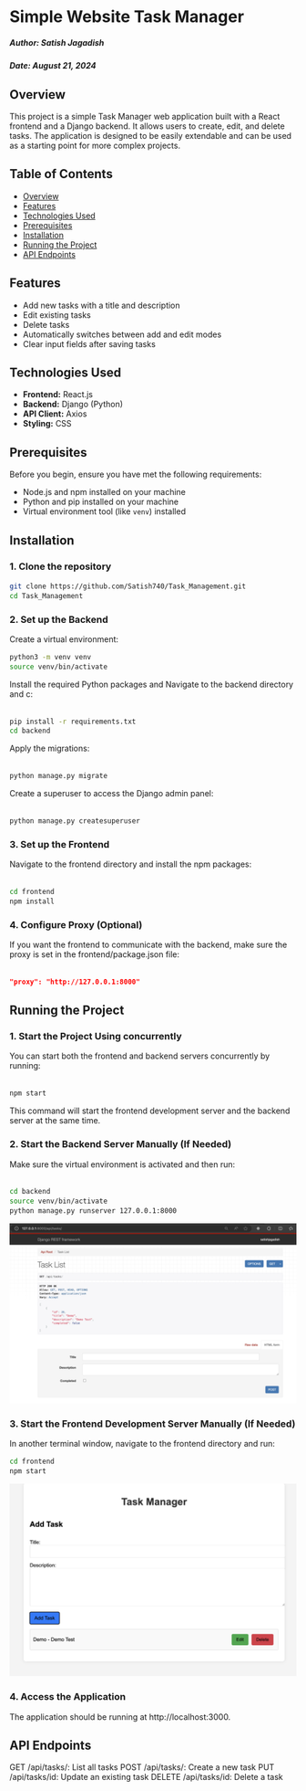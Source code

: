 # Simple Website Task Manager
##### Author: Satish Jagadish
##### Date: August 21, 2024
## Overview

This project is a simple Task Manager web application built with a React frontend and a Django backend. It allows users to create, edit, and delete tasks. The application is designed to be easily extendable and can be used as a starting point for more complex projects.

## Table of Contents

- [Overview](#overview)
- [Features](#features)
- [Technologies Used](#technologies-used)
- [Prerequisites](#prerequisites)
- [Installation](#installation)
- [Running the Project](#running-the-project)
- [API Endpoints](#api-endpoints)


## Features

- Add new tasks with a title and description
- Edit existing tasks
- Delete tasks
- Automatically switches between add and edit modes
- Clear input fields after saving tasks

## Technologies Used

- **Frontend:** React.js
- **Backend:** Django (Python)
- **API Client:** Axios
- **Styling:** CSS

## Prerequisites

Before you begin, ensure you have met the following requirements:

- Node.js and npm installed on your machine
- Python and pip installed on your machine
- Virtual environment tool (like `venv`) installed

## Installation

### 1. Clone the repository

```bash
git clone https://github.com/Satish740/Task_Management.git
cd Task_Management

```
### 2. Set up the Backend
Create a virtual environment:
```bash
python3 -m venv venv
source venv/bin/activate
```
Install the required Python packages and Navigate to the backend directory and c:
```bash

pip install -r requirements.txt
cd backend
```
Apply the migrations:

```bash

python manage.py migrate
```
Create a superuser to access the Django admin panel:

```bash

python manage.py createsuperuser
```
### 3. Set up the Frontend
Navigate to the frontend directory and install the npm packages:
```bash

cd frontend
npm install
```
### 4. Configure Proxy (Optional)
If you want the frontend to communicate with the backend, make sure the proxy is set in the frontend/package.json file:
```json

"proxy": "http://127.0.0.1:8000"
```
## Running the Project
### 1. Start the Project Using concurrently
You can start both the frontend and backend servers concurrently by running:

```bash

npm start
```
This command will start the frontend development server and the backend server at the same time.

### 2. Start the Backend Server Manually (If Needed)
Make sure the virtual environment is activated and then run:

```bash

cd backend
source venv/bin/activate
python manage.py runserver 127.0.0.1:8000
```

![Backend](images/backend.png)
### 3. Start the Frontend Development Server Manually (If Needed)
In another terminal window, navigate to the frontend directory and run:

```bash
cd frontend
npm start
```

![Frontend](images/frontend.png)
### 4. Access the Application

The application should be running at http://localhost:3000.
## API Endpoints
GET /api/tasks/: List all tasks
POST /api/tasks/: Create a new task
PUT /api/tasks/id: Update an existing task
DELETE /api/tasks/id: Delete a task

